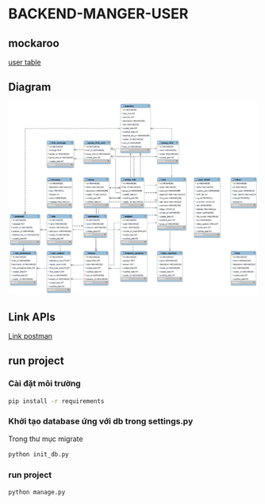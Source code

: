 # BACKEND-MANGER-USER

## mockaroo

[user table](https://www.mockaroo.com/schemas/371785)

## Diagram

![Mô hình quan hệ](/diagram.png "Diagram")

## Link APIs

[Link postman](https://www.getpostman.com/collections/42e2eaac580593a9294a)

## run project

### Cài đặt môi trường

  ```sh
  pip install -r requirements 
  ```

### Khởi tạo database ứng với db trong settings.py

Trong thư mục migrate

  ```sh
 python init_db.py
  ```

### run project

  ```sh
 python manage.py
  ```